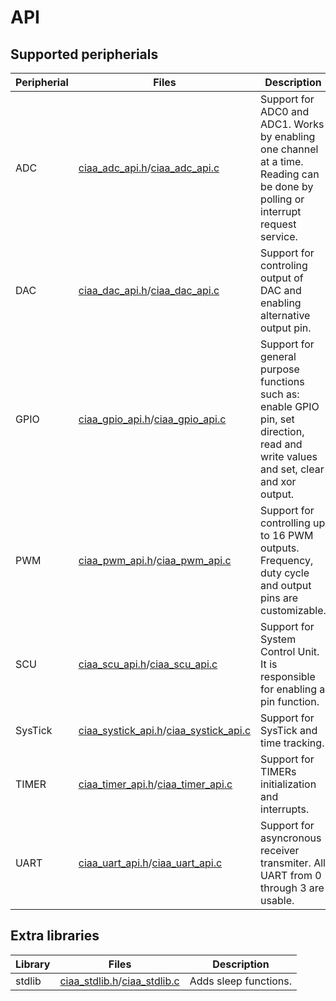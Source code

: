 # API

## Supported peripherials

| Peripherial | Files | Description |
| --- | --- | --- |
| ADC | [ciaa_adc_api.h]/[ciaa_adc_api.c] | Support for ADC0 and ADC1. Works by enabling one channel at a time. Reading can be done by polling or interrupt request service.
| DAC | [ciaa_dac_api.h]/[ciaa_dac_api.c] | Support for controling output of DAC and enabling alternative output pin.
| GPIO | [ciaa_gpio_api.h]/[ciaa_gpio_api.c] | Support for general purpose functions such as: enable GPIO pin, set direction, read and write values and set, clear and xor output. 
| PWM | [ciaa_pwm_api.h]/[ciaa_pwm_api.c] | Support for controlling up to 16 PWM outputs. Frequency, duty cycle and output pins are customizable.
| SCU | [ciaa_scu_api.h]/[ciaa_scu_api.c] | Support for System Control Unit. It is responsible for enabling a pin function.
| SysTick | [ciaa_systick_api.h]/[ciaa_systick_api.c] | Support for SysTick and time tracking.
| TIMER | [ciaa_timer_api.h]/[ciaa_timer_api.c] | Support for TIMERs initialization and interrupts.
| UART | [ciaa_uart_api.h]/[ciaa_uart_api.c] | Support for asyncronous receiver transmiter. All UART from 0 through 3 are usable.

## Extra libraries

| Library | Files | Description |
| --- | --- | --- |
| stdlib | [ciaa_stdlib.h]/[ciaa_stdlib.c] | Adds sleep functions.

[ciaa_gpio_api.h]: inc/ciaa_gpio_api.h
[ciaa_gpio_api.c]: src/ciaa_gpio_api.c
[ciaa_adc_api.h]: inc/ciaa_adc_api.h
[ciaa_adc_api.c]: src/ciaa_adc_api.c
[ciaa_dac_api.h]: inc/ciaa_dac_api.h
[ciaa_dac_api.c]: src/ciaa_dac_api.c
[ciaa_pwm_api.h]: inc/ciaa_pwm_api.h
[ciaa_pwm_api.c]: src/ciaa_pwm_api.c
[ciaa_scu_api.h]: inc/ciaa_scu_api.h
[ciaa_scu_api.c]: src/ciaa_scu_api.c
[ciaa_systick_api.h]: inc/ciaa_systick_api.h
[ciaa_systick_api.c]: src/ciaa_systick_api.c
[ciaa_timer_api.h]: inc/ciaa_timer_api.h
[ciaa_timer_api.c]: src/ciaa_timer_api.c
[ciaa_stdlib.h]: inc/ciaa_stdlib.h
[ciaa_stdlib.c]: src/ciaa_stdlib.c
[ciaa_uart_api.h]: inc/ciaa_uart_api.h
[ciaa_uart_api.c]: src/ciaa_uart_api.c